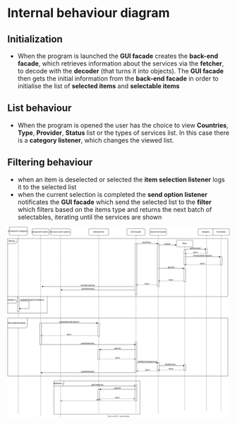 # Internal behaviour diagram

## Initialization

- When the program is launched the **GUI facade** creates the **back-end facade**, which retrieves information about the services via the **fetcher**, to decode with the **decoder** (that turns it into objects). The **GUI facade** then gets the initial information from the **back-end facade** in order to initialise the list of **selected items** and **selectable items**

## List behaviour

- When the program is opened the user has the choice to view **Countries**, **Type**, **Provider**, **Status** list or the types of services list. In this case there is a **category listener**, which changes the viewed list.

## Filtering behaviour

- when an item is deselected or selected the **item selection listener** logs it to the selected list
- when the current selection is completed the **send option listener** notificates the **GUI facade** which send the selected list to the **filter** which filters based on the items type and returns the next batch of selectables, iterating until the services are shown

![Alt text](./internal_behaviour.svg)


